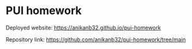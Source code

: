 # PUI homework

Deployed website: https://anikanb32.github.io/pui-homework

Repository link: https://github.com/anikanb32/pui-homework/tree/main

